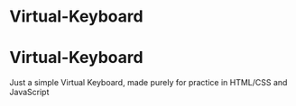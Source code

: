 ﻿# Virtual-Keyboard
# Virtual-Keyboard
Just a simple Virtual Keyboard, made purely for practice in HTML/CSS and JavaScript

